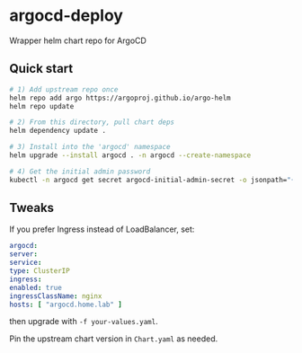 # argocd-deploy
Wrapper helm chart repo for ArgoCD

## Quick start

```bash
# 1) Add upstream repo once
helm repo add argo https://argoproj.github.io/argo-helm
helm repo update

# 2) From this directory, pull chart deps
helm dependency update .

# 3) Install into the 'argocd' namespace
helm upgrade --install argocd . -n argocd --create-namespace

# 4) Get the initial admin password
kubectl -n argocd get secret argocd-initial-admin-secret -o jsonpath="{.data.password}" | base64 -d; echo
```

## Tweaks

If you prefer Ingress instead of LoadBalancer, set:
```yaml
argocd:
server:
service:
type: ClusterIP
ingress:
enabled: true
ingressClassName: nginx
hosts: [ "argocd.home.lab" ]
```
then upgrade with `-f your-values.yaml`.

Pin the upstream chart version in `Chart.yaml` as needed.